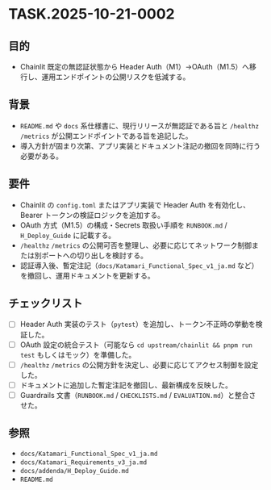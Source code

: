 # TASK.2025-10-21-0002

## 目的
- Chainlit 既定の無認証状態から Header Auth（M1）→OAuth（M1.5）へ移行し、運用エンドポイントの公開リスクを低減する。

## 背景
- `README.md` や `docs` 系仕様書に、現行リリースが無認証である旨と `/healthz` `/metrics` が公開エンドポイントである旨を追記した。
- 導入方針が固まり次第、アプリ実装とドキュメント注記の撤回を同時に行う必要がある。

## 要件
- Chainlit の `config.toml` またはアプリ実装で Header Auth を有効化し、Bearer トークンの検証ロジックを追加する。
- OAuth 方式（M1.5）の構成・Secrets 取扱い手順を `RUNBOOK.md` / `H_Deploy_Guide` に記載する。
- `/healthz` `/metrics` の公開可否を整理し、必要に応じてネットワーク制御または別ポートへの切り出しを検討する。
- 認証導入後、暫定注記（`docs/Katamari_Functional_Spec_v1_ja.md` など）を撤回し、運用ドキュメントを更新する。

## チェックリスト
- [ ] Header Auth 実装のテスト（`pytest`）を追加し、トークン不正時の挙動を検証した。
- [ ] OAuth 設定の統合テスト（可能なら `cd upstream/chainlit && pnpm run test` もしくはモック）を準備した。
- [ ] `/healthz` `/metrics` の公開方針を決定し、必要に応じてアクセス制御を設定した。
- [ ] ドキュメントに追加した暫定注記を撤回し、最新構成を反映した。
- [ ] Guardrails 文書（`RUNBOOK.md` / `CHECKLISTS.md` / `EVALUATION.md`）と整合させた。

## 参照
- `docs/Katamari_Functional_Spec_v1_ja.md`
- `docs/Katamari_Requirements_v3_ja.md`
- `docs/addenda/H_Deploy_Guide.md`
- `README.md`
